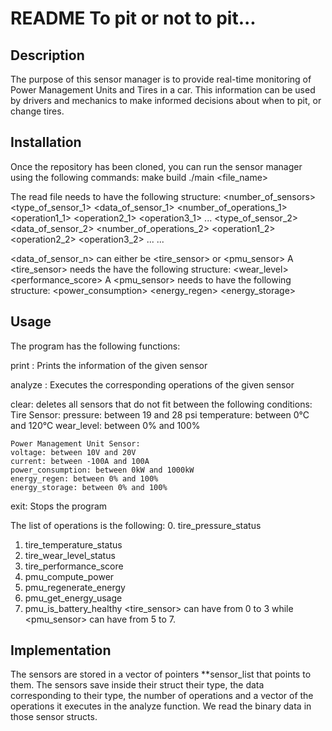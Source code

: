 # README To pit or not to pit...

## Description
The purpose of this sensor manager is to provide real-time monitoring of Power Management Units and Tires in a car. This information can be used by drivers and mechanics to make informed decisions about when to pit, or change tires.

## Installation
Once the repository has been cloned, you can run the sensor manager using the following commands:
	make build
	./main <file_name>
	
The read file needs to have the following structure:
<number_of_sensors>
<type_of_sensor_1>
<data_of_sensor_1>
<number_of_operations_1>
<operation1_1> <operation2_1> <operation3_1> ...
<type_of_sensor_2>
<data_of_sensor_2>
<number_of_operations_2>
<operation1_2> <operation2_2> <operation3_2> ...
...

<data_of_sensor_n> can either be <tire_sensor> or <pmu_sensor>
A <tire_sensor> needs the have the following structure:
<pressure> <temperature> <wear_level> <performance_score>
A <pmu_sensor> needs to have the following structure:
<voltage> <current> <power_consumption> <energy_regen> <energy_storage> 

## Usage
The program has the following functions:

print <index>: Prints the information of the given sensor

analyze <index>: Executes the corresponding operations of the given sensor

clear: deletes all sensors that do not fit between the following conditions:
	Tire Sensor:
	pressure: between 19 and 28 psi
	temperature: between 0°C and 120°C
	wear_level: between 0% and 100%
	
	Power Management Unit Sensor:
	voltage: between 10V and 20V
	current: between -100A and 100A
	power_consumption: between 0kW and 1000kW
	energy_regen: between 0% and 100%
	energy_storage: between 0% and 100%
	
exit: Stops the program

The list of operations is the following:
0. tire_pressure_status
1. tire_temperature_status
2. tire_wear_level_status
3. tire_performance_score
4. pmu_compute_power
5. pmu_regenerate_energy
6. pmu_get_energy_usage
7. pmu_is_battery_healthy
<tire_sensor> can have from 0 to 3 while <pmu_sensor> can have from 5 to 7.

## Implementation
The sensors are stored in a vector of pointers **sensor_list that points to them. The sensors save inside their struct their type, the data corresponding to their type, the number of operations and a vector of the operations it executes in the analyze function. We read the binary data in those sensor structs.
